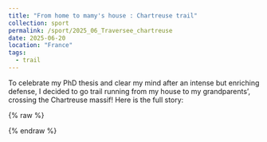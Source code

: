 ```yaml
---
title: "From home to mamy's house : Chartreuse trail"
collection: sport
permalink: /sport/2025_06_Traversee_chartreuse
date: 2025-06-20
location: "France"
tags:
  - trail
---
```


To celebrate my PhD thesis and clear my mind after an intense but enriching defense, I decided to go trail running from my house to my grandparents’, crossing the Chartreuse massif! Here is the full story:

{% raw %}
<div class="strava-embed-placeholder" 
     data-embed-type="activity" 
     data-embed-id="14864075842" 
     data-style="standard" 
     data-from-embed="false">
</div>
<script src="https://strava-embeds.com/embed.js"></script>
{% endraw %}